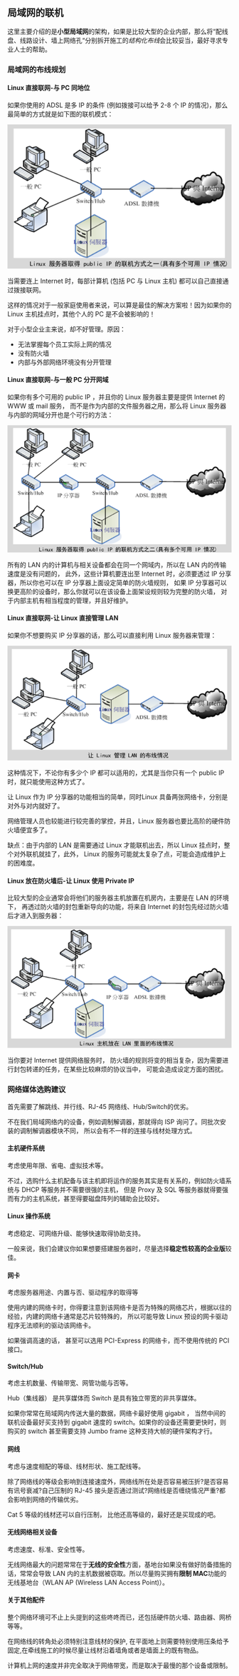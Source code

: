## 局域网的联机

这里主要介绍的是**小型局域网**的架构，如果是比较大型的企业内部，那么将“配线盘、线路设计、墙上网络孔“分别拆开施工的*结构化布线*会比较妥当，最好寻求专业人士的帮助。

### 局域网的布线规划

#### Linux 直接联网-与 PC 同地位

如果你使用的 ADSL 是多 IP 的条件 (例如拨接可以给予 2-8 个 IP 的情况)，那么最简单的方式就是如下图的联机模式：

![image-20200110092759734](img/局域网架构-1.png)

当需要连上 Internet 时，每部计算机 (包括 PC 与 Linux 主机) 都可以自己直接通过拨接联网。

这样的情况对于一般家庭使用者来说，可以算是最佳的解决方案啦！因为如果你的 Linux 主机挂点时，其他个人的 PC 是不会被影响的！

对于小型企业主来说，却不好管理。原因：

- 无法掌握每个员工实际上网的情况
- 没有防火墙
- 内部与外部网络环境没有分开管理

#### Linux 直接联网-与一般 PC 分开网域

如果你有多个可用的 public IP ，并且你的 Linux 服务器主要是提供 Internet 的 WWW 或 mail 服务， 而不是作为内部的文件服务器之用，那么将 Linux 服务器与内部的网域分开也是个可行的方法：

![image-20200110093446931](img/局域网架构-2.png)

所有的 LAN 内的计算机与相关设备都会在同一个网域内，所以在 LAN 内的传输速度是没有问题的， 此外，这些计算机要连出至 Internet 时，必须要透过 IP 分享器，所以你也可以在 IP 分享器上面设定简单的防火墙规则， 如果 IP 分享器可以换更高阶的设备时，那么你就可以在该设备上面架设规则较为完整的防火墙， 对于内部主机有相当程度的管理，并且好维护。

#### Linux 直接联网-让 Linux 直接管理 LAN

如果你不想要购买 IP 分享器的话，那么可以直接利用 Linux 服务器来管理：

![image-20200110093710423](img/局域网架构-3.png)

这种情况下，不论你有多少个 IP 都可以适用的，尤其是当你只有一个 public IP 时，就只能使用这种方式了。

让 Linux 作为 IP 分享器的功能相当的简单，同时Linux 具备两张网络卡，分别是对外与对内就好了。

网络管理人员也较能进行较完善的掌控，并且，Linux 服务器也要比高阶的硬件防火墙便宜多了。

缺点：由于内部的 LAN 是需要通过 Linux 才能联机出去，所以 Linux 挂点时，整个对外联机就挂了，此外，
Linux 的服务可能就太复杂了点，可能会造成维护上的困难度。

#### Linux 放在防火墙后-让 Linux 使用 Private IP

比较大型的企业通常会将他们的服务器主机放置在机房内，主要是在 LAN 的环境下， 再透过防火墙的封包重新导向的功能，将来自 Internet 的封包先经过防火墙后才进入到服务器：

![image-20200110095039367](img/局域网架构-4.png)

当你要对 Internet 提供网络服务时， 防火墙的规则将变的相当复杂，因为需要进行封包转递的任务，在某些比较麻烦的协议当中， 可能会造成设定方面的困扰。

### 网络媒体选购建议

首先需要了解跳线、并行线、RJ-45 网络线、Hub/Switch的优劣。

不在我们局域网络内的设备，例如调制解调器，那就得向 ISP 询问了。同批次安装的调制解调器模块不同， 所以会有不一样的连接与线材处理方式。

#### 主机硬件系统

考虑使用年限、省电、虚拟技术等。

不过，选购什么主机配备与该主机即将运作的服务其实是有关系的，例如防火墙系统与 DHCP 等服务并不需要很强的主机， 但是 Proxy 及 SQL 等服务器就得要强而有力的主机系统，甚至得要磁盘阵列的辅助会比较好。

#### Linux 操作系统

考虑稳定、可网络升级、能够快速取得协助支持。

一般来说，我们会建议你如果想要搭建服务器时，尽量选择**稳定性较高的企业版**较佳。

#### 网卡

考虑服务器用途、内置与否、驱动程序的取得等

使用内建的网络卡时，你得要注意到该网络卡是否为特殊的网络芯片，根据以往的经验，内建的网络卡通常是芯片较特殊的， 所以可能导致 Linux 预设的网卡驱动程序无法顺利的驱动该网络卡。

如果强调高速的话， 甚至可以选用 PCI-Express 的网络卡，而不使用传统的 PCI 接口。

#### Switch/Hub

考虑主机数量、传输带宽、网管功能与否等。

Hub（集线器） 是共享媒体而 Switch 是具有独立带宽的非共享媒体。

如果你常常在局域网内传送大量的数据，网络卡最好使用 gigabit ， 当然中间的联机设备最好买支持到 gigabit 速度的 switch。如果你的设备还需要更快时，则购买的 switch 甚至需要支持 Jumbo frame 这种支持大帧的硬件架构才行。

#### 网线

考虑与速度相配的等级、线材形状、施工配线等。

除了网络线的等级会影响到连接速度外，网络线所在处是否容易被压折?是否容易有讯号衰减?自己压制的 RJ-45 接头是否通过测试?网络线是否缠绕情况严重?都会影响到网络的传输优劣。

Cat 5 等级的线材还可以自行压制， 比他还高等级的，最好还是买现成的吧。

#### 无线网络相关设备

考虑速度、标准、安全性等。

无线网络最大的问题常常在于**无线的安全性**方面，基地台如果没有做好防备措施的话，常常会导致 LAN 内的主机数据被窃取。所以尽量购买拥有**限制 MAC**功能的无线基地台（WLAN AP (Wireless LAN Access Point)）。

#### 关于其他配件

整个网络环境可不止上头提到的这些咚咚而已，还包括硬件防火墙、路由器、网桥等等。

在网络线的转角处必须特别注意线材的保护, 在平面地上则需要特别使用压条给予固定,在牵线施工的时候尽量让线材沿着墙角或者是墙面上的既有物品。

计算机上网的速度并非完全取决于网络带宽，而是取决于最慢的那个设备或限制。